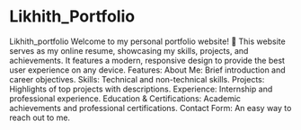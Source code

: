 # Likhith_Portfolio
Likhith_portfolio Welcome to my personal portfolio website! 🚀 This website serves as my online resume, showcasing my skills, projects, and achievements. It features a modern, responsive design to provide the best user experience on any device.
Features:
About Me: Brief introduction and career objectives.
Skills: Technical and non-technical skills.
Projects: Highlights of top projects with descriptions.
Experience: Internship and professional experience.
Education & Certifications: Academic achievements and professional certifications.
Contact Form: An easy way to reach out to me.
